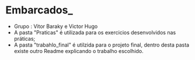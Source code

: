 # Embarcados_
* Grupo : Vitor Baraky e Victor Hugo
* A pasta "Praticas" é utilizada para os exercicios desenvolvidos nas práticas;
* A pasta "trabahlo_final" é utilzida para o projeto final, dentro desta pasta existe outro Readme explicando o trabalho escolhido.
